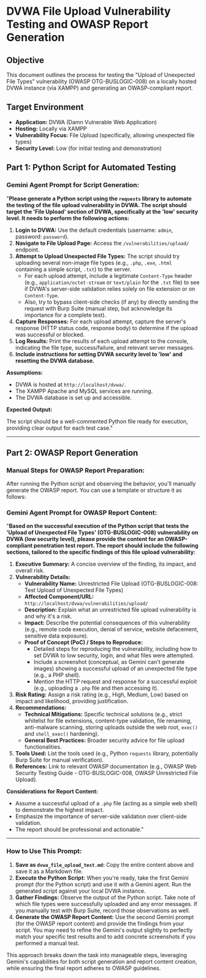 # DVWA File Upload Vulnerability Testing and OWASP Report Generation

## Objective

This document outlines the process for testing the "Upload of Unexpected File Types" vulnerability (OWASP OTG-BUSLOGIC-008) on a locally hosted DVWA instance (via XAMPP) and generating an OWASP-compliant report.

## Target Environment

* **Application:** DVWA (Damn Vulnerable Web Application)
* **Hosting:** Locally via XAMPP
* **Vulnerability Focus:** File Upload (specifically, allowing unexpected file types)
* **Security Level:** Low (for initial testing and demonstration)

## Part 1: Python Script for Automated Testing

### Gemini Agent Prompt for Script Generation:

"**Please generate a Python script using the `requests` library to automate the testing of the file upload vulnerability in DVWA. The script should target the 'File Upload' section of DVWA, specifically at the 'low' security level. It needs to perform the following actions:**

1.  **Login to DVWA:** Use the default credentials (username: `admin`, password: `password`).
2.  **Navigate to File Upload Page:** Access the `/vulnerabilities/upload/` endpoint.
3.  **Attempt to Upload Unexpected File Types:** The script should try uploading several non-image file types (e.g., `.php`, `.exe`, `.html` containing a simple script, `.txt`) to the server.
    * For each upload attempt, include a legitimate `Content-Type` header (e.g., `application/octet-stream` or `text/plain` for the `.txt` file) to see if DVWA's server-side validation relies solely on file extension or on `Content-Type`.
    * Also, try to bypass client-side checks (if any) by directly sending the request with Burp Suite (manual step, but acknowledge its importance for a complete test).
4.  **Capture Responses:** For each upload attempt, capture the server's response (HTTP status code, response body) to determine if the upload was successful or blocked.
5.  **Log Results:** Print the results of each upload attempt to the console, indicating the file type, success/failure, and relevant server messages.
6.  **Include instructions for setting DVWA security level to 'low' and resetting the DVWA database.**

**Assumptions:**

* DVWA is hosted at `http://localhost/dvwa/`.
* The XAMPP Apache and MySQL services are running.
* The DVWA database is set up and accessible.

**Expected Output:**

The script should be a well-commented Python file ready for execution, providing clear output for each test case."

---

## Part 2: OWASP Report Generation

### Manual Steps for OWASP Report Preparation:

After running the Python script and observing the behavior, you'll manually generate the OWASP report. You can use a template or structure it as follows:

### Gemini Agent Prompt for OWASP Report Content:

"**Based on the successful execution of the Python script that tests the 'Upload of Unexpected File Types' (OTG-BUSLOGIC-008) vulnerability on DVWA (low security level), please provide the content for an OWASP-compliant penetration test report. The report should include the following sections, tailored to the specific findings of this file upload vulnerability:**

1.  **Executive Summary:** A concise overview of the finding, its impact, and overall risk.
2.  **Vulnerability Details:**
    * **Vulnerability Name:** Unrestricted File Upload (OTG-BUSLOGIC-008: Test Upload of Unexpected File Types)
    * **Affected Component/URL:** `http://localhost/dvwa/vulnerabilities/upload/`
    * **Description:** Explain what an unrestricted file upload vulnerability is and why it's a risk.
    * **Impact:** Describe the potential consequences of this vulnerability (e.g., remote code execution, denial of service, website defacement, sensitive data exposure).
    * **Proof of Concept (PoC) / Steps to Reproduce:**
        * Detailed steps for reproducing the vulnerability, including how to set DVWA to low security, login, and what files were attempted.
        * Include a screenshot (conceptual, as Gemini can't generate images) showing a successful upload of an unexpected file type (e.g., a PHP shell).
        * Mention the HTTP request and response for a successful exploit (e.g., uploading a `.php` file and then accessing it).
3.  **Risk Rating:** Assign a risk rating (e.g., High, Medium, Low) based on impact and likelihood, providing justification.
4.  **Recommendations:**
    * **Technical Mitigations:** Specific technical solutions (e.g., strict whitelist for file extensions, content-type validation, file renaming, anti-malware scanning, storing uploads outside the web root, `exec()` and `shell_exec()` hardening).
    * **General Best Practices:** Broader security advice for file upload functionalities.
5.  **Tools Used:** List the tools used (e.g., Python `requests` library, potentially Burp Suite for manual verification).
6.  **References:** Link to relevant OWASP documentation (e.g., OWASP Web Security Testing Guide - OTG-BUSLOGIC-008, OWASP Unrestricted File Upload).

**Considerations for Report Content:**

* Assume a successful upload of a `.php` file (acting as a simple web shell) to demonstrate the highest impact.
* Emphasize the importance of server-side validation over client-side validation.
* The report should be professional and actionable."

---

### How to Use This Prompt:

1.  **Save as `dvwa_file_upload_test.md`:** Copy the entire content above and save it as a Markdown file.
2.  **Execute the Python Script:** When you're ready, take the first Gemini prompt (for the Python script) and use it with a Gemini agent. Run the generated script against your local DVWA instance.
3.  **Gather Findings:** Observe the output of the Python script. Take note of which file types were successfully uploaded and any error messages. If you manually test with Burp Suite, record those observations as well.
4.  **Generate the OWASP Report Content:** Use the second Gemini prompt (for the OWASP report content) and provide the findings from your script. You may need to refine the Gemini's output slightly to perfectly match your specific test results and to add concrete screenshots if you performed a manual test.

This approach breaks down the task into manageable steps, leveraging Gemini's capabilities for both script generation and report content creation, while ensuring the final report adheres to OWASP guidelines.